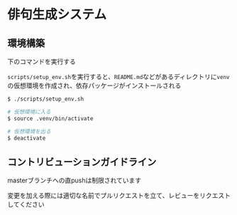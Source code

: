 # 俳句生成システム

## 環境構築

下のコマンドを実行する

`scripts/setup_env.sh`を実行すると、`README.md`などがあるディレクトリに`venv`の仮想環境を作成され、依存パッケージがインストールされる

```sh
$ ./scripts/setup_env.sh

# 仮想環境に入る
$ source .venv/bin/activate

# 仮想環境を出る
$ deactivate
```

## コントリビューションガイドライン

masterブランチへの直pushは制限されています

変更を加える際には適切な名前でプルリクエストを立て、レビューをリクエストしてください
